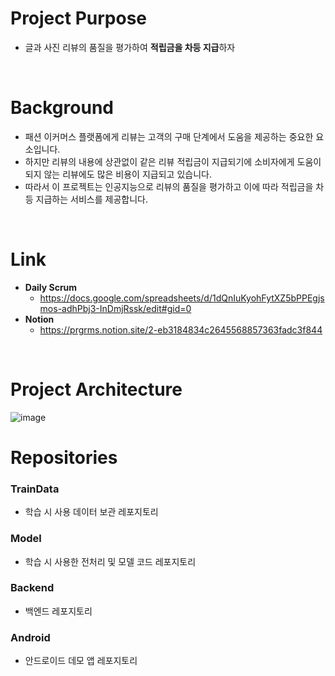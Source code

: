 # **Project Purpose**
* 글과 사진 리뷰의 품질을 평가하여 **적립금을 차등 지급**하자
<br>

# **Background**
* 패션 이커머스 플랫폼에게 리뷰는 고객의 구매 단계에서 도움을 제공하는 중요한 요소입니다.
* 하지만 리뷰의 내용에 상관없이 같은 리뷰 적립금이 지급되기에 소비자에게 도움이 되지 않는 리뷰에도 많은 비용이 지급되고 있습니다.
* 따라서 이 프로젝트는 인공지능으로 리뷰의 품질을 평가하고 이에 따라 적립금을 차등 지급하는 서비스를 제공합니다.

<br>

# **Link**<br>
  * **Daily Scrum**
    * https://docs.google.com/spreadsheets/d/1dQnIuKyohFytXZ5bPPEgjsmos-adhPbj3-InDmjRssk/edit#gid=0
  * **Notion**
    * https://prgrms.notion.site/2-eb3184834c2645568857363fadc3f844
<br>

# **Project Architecture**
![image](https://github.com/Dev-hoT6/.github/assets/97217295/0a9bba03-4583-42d7-aba6-48258ef278af)
<br>

# **Repositories**
### TrainData
* 학습 시 사용 데이터 보관 레포지토리

### Model
* 학습 시 사용한 전처리 및 모델 코드 레포지토리

### Backend
* 백엔드 레포지토리

### Android
* 안드로이드 데모 앱 레포지토리

